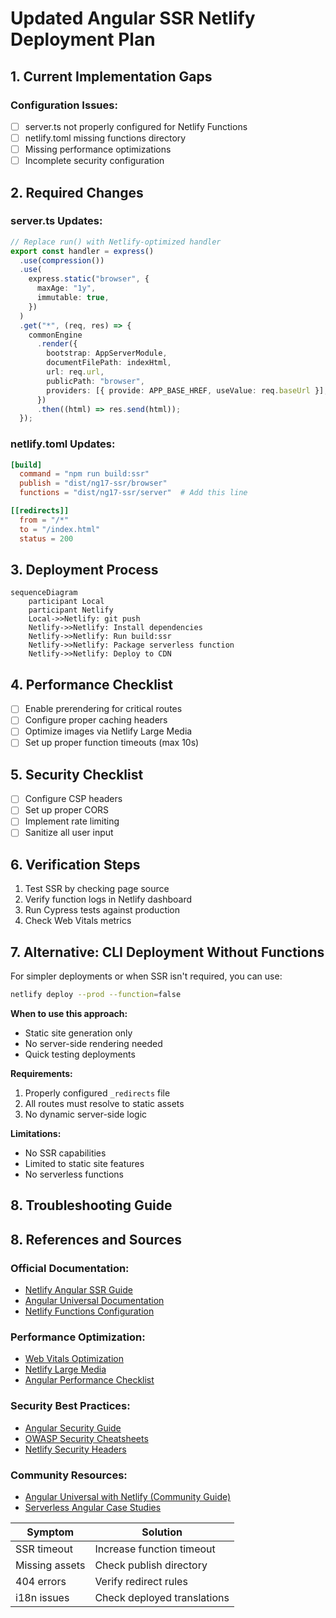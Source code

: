 # Updated Angular SSR Netlify Deployment Plan

## 1. Current Implementation Gaps

### Configuration Issues:

- [ ] server.ts not properly configured for Netlify Functions
- [ ] netlify.toml missing functions directory
- [ ] Missing performance optimizations
- [ ] Incomplete security configuration

## 2. Required Changes

### server.ts Updates:

```typescript
// Replace run() with Netlify-optimized handler
export const handler = express()
  .use(compression())
  .use(
    express.static("browser", {
      maxAge: "1y",
      immutable: true,
    })
  )
  .get("*", (req, res) => {
    commonEngine
      .render({
        bootstrap: AppServerModule,
        documentFilePath: indexHtml,
        url: req.url,
        publicPath: "browser",
        providers: [{ provide: APP_BASE_HREF, useValue: req.baseUrl }],
      })
      .then((html) => res.send(html));
  });
```

### netlify.toml Updates:

```toml
[build]
  command = "npm run build:ssr"
  publish = "dist/ng17-ssr/browser"
  functions = "dist/ng17-ssr/server"  # Add this line

[[redirects]]
  from = "/*"
  to = "/index.html"
  status = 200
```

## 3. Deployment Process

```mermaid
sequenceDiagram
    participant Local
    participant Netlify
    Local->>Netlify: git push
    Netlify->>Netlify: Install dependencies
    Netlify->>Netlify: Run build:ssr
    Netlify->>Netlify: Package serverless function
    Netlify->>Netlify: Deploy to CDN
```

## 4. Performance Checklist

- [ ] Enable prerendering for critical routes
- [ ] Configure proper caching headers
- [ ] Optimize images via Netlify Large Media
- [ ] Set up proper function timeouts (max 10s)

## 5. Security Checklist

- [ ] Configure CSP headers
- [ ] Set up proper CORS
- [ ] Implement rate limiting
- [ ] Sanitize all user input

## 6. Verification Steps

1. Test SSR by checking page source
2. Verify function logs in Netlify dashboard
3. Run Cypress tests against production
4. Check Web Vitals metrics

## 7. Alternative: CLI Deployment Without Functions

For simpler deployments or when SSR isn't required, you can use:

```bash
netlify deploy --prod --function=false
```

**When to use this approach:**

- Static site generation only
- No server-side rendering needed
- Quick testing deployments

**Requirements:**

1. Properly configured `_redirects` file
2. All routes must resolve to static assets
3. No dynamic server-side logic

**Limitations:**

- No SSR capabilities
- Limited to static site features
- No serverless functions

## 8. Troubleshooting Guide

## 8. References and Sources

### Official Documentation:

- [Netlify Angular SSR Guide](https://docs.netlify.com/integrations/frameworks/angular/)
- [Angular Universal Documentation](https://angular.io/guide/universal)
- [Netlify Functions Configuration](https://docs.netlify.com/functions/overview/)

### Performance Optimization:

- [Web Vitals Optimization](https://web.dev/vitals/)
- [Netlify Large Media](https://docs.netlify.com/large-media/overview/)
- [Angular Performance Checklist](https://angular.io/guide/performance)

### Security Best Practices:

- [Angular Security Guide](https://angular.io/guide/security)
- [OWASP Security Cheatsheets](https://cheatsheetseries.owasp.org/)
- [Netlify Security Headers](https://docs.netlify.com/routing/headers/)

### Community Resources:

- [Angular Universal with Netlify (Community Guide)](https://github.com/angular/universal-starter)
- [Serverless Angular Case Studies](https://www.netlify.com/blog/tags/angular/)

| Symptom        | Solution                    |
| -------------- | --------------------------- |
| SSR timeout    | Increase function timeout   |
| Missing assets | Check publish directory     |
| 404 errors     | Verify redirect rules       |
| i18n issues    | Check deployed translations |
